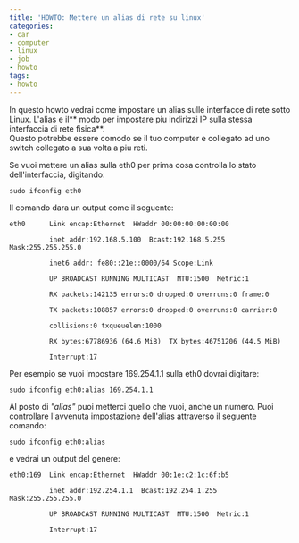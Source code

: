 ```yaml
---
title: 'HOWTO: Mettere un alias di rete su linux'
categories:
- car
- computer
- linux
- job
- howto
tags:
- howto
---
```

In questo howto vedrai come impostare un alias sulle interfacce di rete sotto
Linux. L'alias e il** modo per impostare piu indirizzi IP  sulla stessa
interfaccia di rete fisica**.  
Questo potrebbe essere comodo se il tuo computer e collegato ad uno switch
collegato a sua volta a piu reti.

Se vuoi mettere un alias sulla eth0 per prima cosa controlla lo stato
dell'interfaccia, digitando:

    
    
    sudo ifconfig eth0

  
Il comando dara un output come il seguente:

    
    
    eth0      Link encap:Ethernet  HWaddr 00:00:00:00:00:00   
    
              inet addr:192.168.5.100  Bcast:192.168.5.255  Mask:255.255.255.0  
    
              inet6 addr: fe80::21e::0000/64 Scope:Link  
    
              UP BROADCAST RUNNING MULTICAST  MTU:1500  Metric:1  
    
              RX packets:142135 errors:0 dropped:0 overruns:0 frame:0  
    
              TX packets:108857 errors:0 dropped:0 overruns:0 carrier:0  
    
              collisions:0 txqueuelen:1000  
    
              RX bytes:67786936 (64.6 MiB)  TX bytes:46751206 (44.5 MiB)  
    
              Interrupt:17

  
Per esempio se vuoi impostare 169.254.1.1 sulla eth0 dovrai digitare:

    
    
    sudo ifconfig eth0:alias 169.254.1.1

  
Al posto di _"alias"_ puoi metterci quello che vuoi, anche un numero. Puoi
controllare l'avvenuta impostazione dell'alias attraverso il seguente comando:

    
    
    sudo ifconfig eth0:alias

  
e vedrai un output del genere:

    
    
    eth0:169  Link encap:Ethernet  HWaddr 00:1e:c2:1c:6f:b5  
    
              inet addr:192.254.1.1  Bcast:192.254.1.255  Mask:255.255.255.0  
    
              UP BROADCAST RUNNING MULTICAST  MTU:1500  Metric:1  
    
              Interrupt:17


